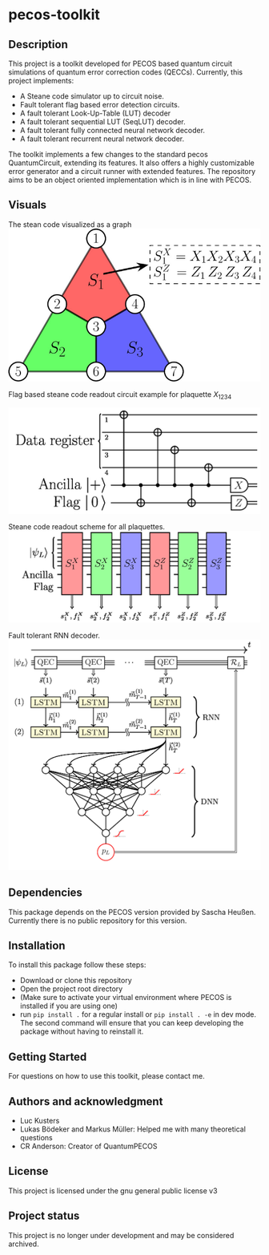 # pecos-toolkit



## Description
This project is a toolkit developed for PECOS based quantum circuit simulations of quantum error correction codes (QECCs). Currently, this project implements:

+ A Steane code simulator up to circuit noise.
+ Fault tolerant flag based error detection circuits.
+ A fault tolerant Look-Up-Table (LUT) decoder
+ A fault tolerant sequential LUT (SeqLUT) decoder.
+ A fault tolerant fully connected neural network decoder.
+ A fault tolerant recurrent neural network decoder.

The toolkit implements a few changes to the standard pecos QuantumCircuit,
extending its features. It also offers a highly customizable error generator
and a circuit runner with extended features. The repository aims to be an
object oriented implementation which is in line with PECOS.

## Visuals
The stean code visualized as a graph
![Steane code graph](figures/steane-code-graph.jpg)

Flag based steane code readout circuit example for plaquette $X_{1234}$

![Example flag based steane readout circuit](figures/flag1-steane-meas-x.jpg)

Steane code readout scheme for all plaquettes.
![Steane readout scheme for all plaquettes](figures/readout-schedule.jpg)

Fault tolerant RNN decoder.
![RNN Decoder architecture](figures/control-scheme.jpg)

## Dependencies
This package depends on the PECOS version provided by Sascha Heußen. Currently
there is no public repository for this version.

## Installation
To install this package follow these steps:

+ Download or clone this repository
+ Open the project root directory
+ (Make sure to activate your virtual environment where PECOS is installed if
  you are using one)
+ run `pip install .` for a regular install or `pip install . -e` in dev mode.
  The second command will ensure that you can keep developing the package
  without having to reinstall it.

## Getting Started
For questions on how to use this toolkit, please contact me.

## Authors and acknowledgment
+ Luc Kusters
+ Lukas Bödeker and Markus Müller: Helped me with many theoretical questions
+ CR Anderson: Creator of QuantumPECOS

## License
This project is licensed under the gnu general public license v3

## Project status
This project is no longer under development and may be considered archived.
